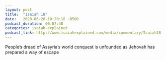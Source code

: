 ```yaml
---
layout: post
title:  "Isaiah 18"
date:   2020-06-28-10:20:18 -0500
podcast_duration: 00:07:48
categories: isaiah-explained
podcast_link: http://www.isaiahexplained.com/media/commentary/Isaiah18.mp3
---
```

People’s dread of Assyria’s world conquest is unfounded as Jehovah has prepared a way of escape
